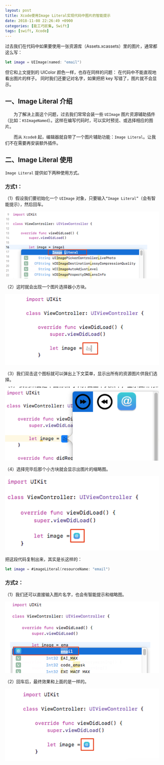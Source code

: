 ```yaml
---
layout: post
title: Xcode使用Image Literal实现代码中图片的智能提示
date: 2018-11-08 22:26:49 +0900
categories: [能工巧匠集, Swift]
tags: [swift, Xcode]
---
```



过去我们在代码中如果要使用一张资源库（Assets.xcassets）里的图片，通常都这么写：

```swift
let image = UIImage(named: "email")
```

但它和上文提到的 UIColor 颜色一样，也存在同样的问题：
在代码中不能直观地看出图片的样子。
同时我们还要记对名字，如果把把 key 写错了，图片就不会显示。

## 一、Image Literal 介绍

　　为了解决上面这个问题，过去我们常常会装一些 `UIImage` 图片资源辅助插件（比如：`KSImageNamed`）。这样在编写代码时，可以实时预览、或选择相应的图片。

　　而从 `Xcode8` 起，编辑器就自带了一个图片辅助功能：`Image Literal`。让我们不在需要再安装额外插件。

## 二、Image Literal 使用

`Image Literal` 提供如下两种使用方式。

### 方式1：
（1）假设我们要初始化一个 `UIImage` 对象，只要输入`“Image Literal”`（会有智能提示），然后回车。

![](/assets/images/2018/Xcode-Image-Literal-01.png)

（2）这时就会出现一个图片选择器小方块。

![](/assets/images/2018/Xcode-Image-Literal-02.png)

（3）我们双击这个图标就可以弹出上下文菜单，显示出所有的资源图片供我们选择。

![](/assets/images/2018/Xcode-Image-Literal-03.png)

（4）选择完毕后那个小方块就会显示出图片的缩略图。

![](/assets/images/2018/Xcode-Image-Literal-04.png)

把这段代码复制出来，其实是长这样的：

```swift
let image = #imageLiteral(resourceName: "email")
```

### 方式2：
（1）我们还可以直接输入图片名字，也会有智能提示和缩略图。

![](/assets/images/2018/Xcode-Image-Literal-05.png)

（2）回车后，最终效果和上面的是一样的。

![](/assets/images/2018/Xcode-Image-Literal-06.png)
